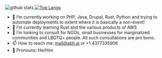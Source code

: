 ![github stats](https://github-readme-stats.vercel.app/api?username=codingsasi&show_icons=true&theme=dark&count_private=true)
[![Top Langs](https://github-readme-stats.vercel.app/api/top-langs/?username=codingsasi&theme=dark&layout=compact&langs_count=15)](https://github.com/codingsasi)

- 🔭 I’m currently working on PHP, Java, Drupal, Rust, Python and trying to automate deployments to extent where it is basically a non-event!
- 🌱 I’m currently learning Rust and the various products of AWS
- 👯 I’m looking to consult for NGOs, small businesses for marginalized communities and LBGTQ+ people. All such consultations are pro bono.
- 📫 How to reach me: mail@abh.ai or +1 4377335906
- 🔭 Pronouns: He/Him
